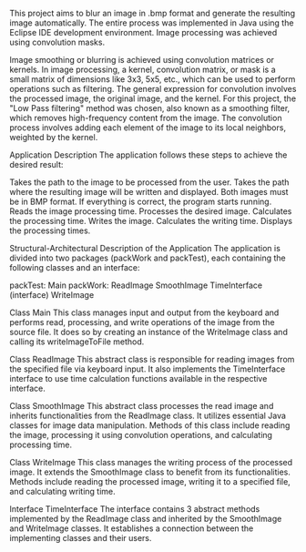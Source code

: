 This project aims to blur an image in .bmp format and generate the resulting image automatically. The entire process was implemented in Java using the Eclipse IDE development environment. Image processing was achieved using convolution masks.

Image smoothing or blurring is achieved using convolution matrices or kernels. In image processing, a kernel, convolution matrix, or mask is a small matrix of dimensions like 3x3, 5x5, etc., which can be used to perform operations such as filtering. The general expression for convolution involves the processed image, the original image, and the kernel. For this project, the "Low Pass filtering" method was chosen, also known as a smoothing filter, which removes high-frequency content from the image. The convolution process involves adding each element of the image to its local neighbors, weighted by the kernel.

Application Description
The application follows these steps to achieve the desired result:

Takes the path to the image to be processed from the user.
Takes the path where the resulting image will be written and displayed.
Both images must be in BMP format. If everything is correct, the program starts running.
Reads the image processing time.
Processes the desired image.
Calculates the processing time.
Writes the image.
Calculates the writing time.
Displays the processing times.

Structural-Architectural Description of the Application
The application is divided into two packages (packWork and packTest), each containing the following classes and an interface:

packTest:
Main
packWork:
ReadImage
SmoothImage
TimeInterface (interface)
WriteImage

Class Main
This class manages input and output from the keyboard and performs read, processing, and write operations of the image from the source file. It does so by creating an instance of the WriteImage class and calling its writeImageToFile method.

Class ReadImage
This abstract class is responsible for reading images from the specified file via keyboard input. It also implements the TimeInterface interface to use time calculation functions available in the respective interface.

Class SmoothImage
This abstract class processes the read image and inherits functionalities from the ReadImage class. It utilizes essential Java classes for image data manipulation. Methods of this class include reading the image, processing it using convolution operations, and calculating processing time.

Class WriteImage
This class manages the writing process of the processed image. It extends the SmoothImage class to benefit from its functionalities. Methods include reading the processed image, writing it to a specified file, and calculating writing time.

Interface TimeInterface
The interface contains 3 abstract methods implemented by the ReadImage class and inherited by the SmoothImage and WriteImage classes. It establishes a connection between the implementing classes and their users.
